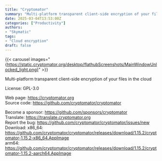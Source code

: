 ```yaml
---
title: "Cryptomator"
summary: "Multi-platform transparent client-side encryption of your files in the cloud"
date: 2025-03-04T13:53:00Z
categories: ["Productivity"]
authors:
- "Skymatic"
tags: 
- "Cloud encryption"
draft: false
---
```


{{< carousel images="{https://static.cryptomator.org/desktop/flathubScreenshots/MainWindowUnlocked_light.png}" >}}

Multi-platform transparent client-side encryption of your files in the cloud

License: GPL-3.0

Web page: <https://cryptomator.org>  
Source code: <https://github.com/cryptomator/cryptomator>

Become a sponsor: <https://github.com/sponsors/cryptomator>  
Translate: <https://translate.cryptomator.org>  
Report the bug: <https://github.com/cryptomator/cryptomator/issues/new>  
Download:   x86_64: <https://github.com/cryptomator/cryptomator/releases/download/1.15.2/cryptomator-1.15.2-x86_64.AppImage>  
            arm64: <https://github.com/cryptomator/cryptomator/releases/download/1.15.2/cryptomator-1.15.2-aarch64.AppImage>
